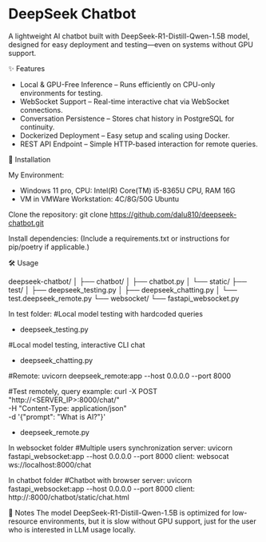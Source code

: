 
# DeepSeek Chatbot
A lightweight AI chatbot built with DeepSeek-R1-Distill-Qwen-1.5B model, designed for easy deployment and testing—even on systems without GPU support.

✨ Features
- Local & GPU-Free Inference – Runs efficiently on CPU-only environments for testing.
- WebSocket Support – Real-time interactive chat via WebSocket connections.
- Conversation Persistence – Stores chat history in PostgreSQL for continuity.
- Dockerized Deployment – Easy setup and scaling using Docker.
- REST API Endpoint – Simple HTTP-based interaction for remote queries.

🚀 Installation

My Environment:
- Windows 11 pro, CPU: Intel(R) Core(TM) i5-8365U CPU, RAM 16G
- VM in VMWare Workstation: 4C/8G/50G Ubuntu

Clone the repository:
git clone https://github.com/dalu810/deepseek-chatbot.git

Install dependencies:
(Include a requirements.txt or instructions for pip/poetry if applicable.)


🛠 Usage

deepseek-chatbot/
│
├── chatbot/
│   ├── chatbot.py
│   └── static/
├── test/
│   ├── deepseek_testing.py
│   ├── deepseek_chatting.py
│   └── test.deepseek_remote.py
└── websocket/
    └── fastapi_websocket.py

In test folder:
#Local model testing with hardcoded queries
- deepseek_testing.py	

#Local model testing, interactive CLI chat
- deepseek_chatting.py	

#Remote: 
uvicorn deepseek_remote:app --host 0.0.0.0 --port 8000

#Test remotely, query example:
curl -X POST "http://<SERVER_IP>:8000/chat/" \
     -H "Content-Type: application/json" \
     -d '{"prompt": "What is AI?"}'
- deepseek_remote.py

In websocket folder
#Multiple users synchronization
server: uvicorn fastapi_websocket:app --host 0.0.0.0 --port 8000
client: websocat ws://localhost:8000/chat

In chatbot folder
#Chatbot with browser
server: uvicorn fastapi_websocket:app --host 0.0.0.0 --port 8000
client: http://<server IP>:8000/chatbot/static/chat.html


📝 Notes
The model DeepSeek-R1-Distill-Qwen-1.5B is optimized for low-resource environments, but it is slow without GPU support, just for the user who is interested in LLM usage locally.